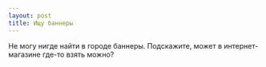 ```yaml
---
layout: post 
title: Ищу баннеры 
--- 
```

Не могу нигде найти в городе баннеры. Подскажите, может в интернет-магазине где-то взять можно?